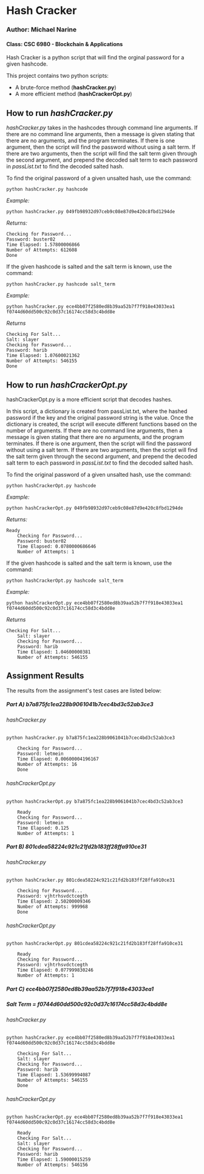 # Hash Cracker
### Author: Michael Narine
#### Class: CSC 6980 - Blockchain & Applications

Hash Cracker is a python script that will find the orginal password for a given hashcode.


This project contains two python scripts:
* A brute-force method (**hashCracker.py**)
* A more efficient method (**hashCrackerOpt.py**)


## How to run *hashCracker.py*

*hashCracker.py* takes in the hashcodes through command line arguments. If there are no command line arguments, then a message is given stating that there are no arguments, and the program terminates. If there is one argument, then the script will find the password without using a salt term. If there are two arguments, then the script will find the salt term given through the second argument, and prepend the decoded salt term to each password in *passList.txt* to find the decoded salted hash.

To find the original password of a given unsalted hash, use the command:

	python hashCracker.py hashcode

*Example:*

	python hashCracker.py 049fb98932d97ceb9c08e87d9e420c8fbd1294de

*Returns:*

	Checking for Password...
	Password: buster02
	Time Elapsed: 1.57800006866
	Number of Attempts: 612608
	Done

If the given hashcode is salted and the salt term is known, use the command:

	python hashCracker.py hashcode salt_term

*Example:*

	python hashCracker.py ece4bb07f2580ed8b39aa52b7f7f918e43033ea1 f0744d60dd500c92c0d37c16174cc58d3c4bdd8e

*Returns*

	Checking For Salt...
	Salt: slayer
	Checking for Password...
	Password: harib
	Time Elapsed: 1.07600021362
	Number of Attempts: 546155
	Done
    

## How to run *hashCrackerOpt.py*

hashCrackerOpt.py is a more efficient script that decodes hashes.

In this script, a dictionary is created from passList.txt, where the hashed password if the key and the original password string is the value. Once the dictionary is created, the script will execute different functions based on the number of arguments. If there are no command line arguments, then a message is given stating that there are no arguments, and the program terminates. If there is one argument, then the script will find the password without using a salt term. If there are two arguments, then the script will find the salt term given through the second argument, and prepend the decoded salt term to each password in *passList.txt* to find the decoded salted hash.

To find the original password of a given unsalted hash, use the command:

	python hashCrackerOpt.py hashcode

*Example:*

	python hashCrackerOpt.py 049fb98932d97ceb9c08e87d9e420c8fbd1294de

*Returns:*

	Ready
        Checking for Password...
        Password: buster02
        Time Elapsed: 0.0780000686646
        Number of Attempts: 1

If the given hashcode is salted and the salt term is known, use the command:

	python hashCrackerOpt.py hashcode salt_term

*Example:*

	python hashCrackerOpt.py ece4bb07f2580ed8b39aa52b7f7f918e43033ea1 f0744d60dd500c92c0d37c16174cc58d3c4bdd8e

*Returns*

	Checking For Salt...
        Salt: slayer
        Checking for Password...
        Password: harib
        Time Elapsed: 1.04600000381
        Number of Attempts: 546155


## Assignment Results

The results from the assignment's test cases are listed below:

##### Part A)	**b7a875fc1ea228b9061041b7cec4bd3c52ab3ce3**
###### *hashCracker.py*

	python hashCracker.py b7a875fc1ea228b9061041b7cec4bd3c52ab3ce3

    	Checking for Password...
	    Password: letmein
    	Time Elapsed: 0.00600004196167
    	Number of Attempts: 16
        Done

###### *hashCrackerOpt.py*

	python hashCrackerOpt.py b7a875fc1ea228b9061041b7cec4bd3c52ab3ce3
    
    	Ready
        Checking for Password...
        Password: letmein
        Time Elapsed: 0.125
        Number of Attempts: 1
 
##### Part B)	**801cdea58224c921c21fd2b183ff28ffa910ce31**
###### *hashCracker.py*

	python hashCracker.py 801cdea58224c921c21fd2b183ff28ffa910ce31

    	Checking for Password...
        Password: vjhtrhsvdctcegth
        Time Elapsed: 2.50200009346
        Number of Attempts: 999968
        Done

###### *hashCrackerOpt.py*

	python hashCrackerOpt.py 801cdea58224c921c21fd2b183ff28ffa910ce31
    
    	Ready
        Checking for Password...
        Password: vjhtrhsvdctcegth
        Time Elapsed: 0.077999830246
        Number of Attempts: 1

##### Part C)	**ece4bb07f2580ed8b39aa52b7f7f918e43033ea1**
##### Salt Term = **f0744d60dd500c92c0d37c16174cc58d3c4bdd8e**
###### *hashCracker.py*

	python hashCracker.py ece4bb07f2580ed8b39aa52b7f7f918e43033ea1 f0744d60dd500c92c0d37c16174cc58d3c4bdd8e

    	Checking For Salt...
        Salt: slayer
        Checking for Password...
        Password: harib
        Time Elapsed: 1.53699994087
        Number of Attempts: 546155
        Done

###### *hashCrackerOpt.py*

	python hashCrackerOpt.py ece4bb07f2580ed8b39aa52b7f7f918e43033ea1 f0744d60dd500c92c0d37c16174cc58d3c4bdd8e
    
    	Ready
        Checking For Salt...
        Salt: slayer
        Checking for Password...
        Password: harib
        Time Elapsed: 1.59000015259
        Number of Attempts: 546156
